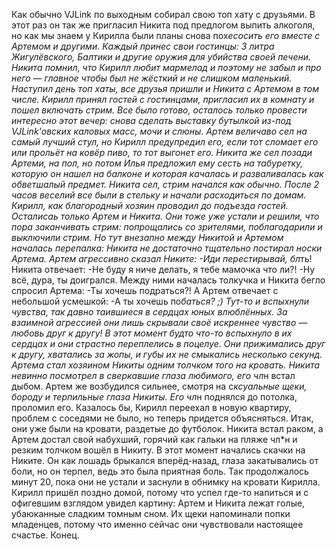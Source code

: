  Как обычно VJLink по выходным собирал свою топ хату с друзьями. В этот раз он так же пригласил Никита под предлогом выпить алкоголя, но как мы знаем у Кирилла были планы снова пох*есосить его вместе с Артемом и другими. Каждый принес свои гостинцы: 3 литра Жигулёвского, Балтики и другие оружия для убийства своей печени. Никита помнил, что Кирилл любит мармелад и поэтому не забыл и про него — главное чтобы был не жёсткий и не слишком маленький.
      Наступил день топ хаты, все друзья пришли и Никита с Артемом в том числе.
Кирилл принял гостей с гостинцами, пригласил их в комнату и пошел включать стрим. Все было готово, осталось только провести интересно этот вечер: снова сделать выставку бутылкой из-под VJLink'овских каловых масс, мочи и слюны.
      Артем величаво сел на самый лучший стул, но Кирилл предупредил его, если тот сломает его или прольёт на ковёр пиво, то тот выгонет его. Никита же сел позади Артеми, на пол, но потом Илья предложил ему сесть на табуретку, которую он нашел на балконе и которая качалась и разваливалась как обветшалый предмет. Никита сел, стрим начался как обычно.
      После 2 часов веселий все были в стельку и начали расходиться по домам. Кирилл, как благородный хозяин проводил до подъезда гостей. Осталисаь только Артем и Никита. Они тоже уже устали и решили, что пора заканчивать стрим: попрощались со зрителями, поблагодарили и выключили стрим.
Но тут внезапно между Никитой и Артемом началась перепалка: Никита не достаточно тщательно постирал носки Артема. Артем агрессивно сказал Никите:
-Иди перестирывай, бл*ть!
Никита отвечает:
-Не буду я ниче делать, я тебе мамочка что ли?!
-Ну всё, дура, ты доигрался.
Между ними началась толкучка и Никита бегло спросил Артема:
-Ты хочешь подраться?!
А Артем отвечает с небольшой усмешкой:
-А ты хочешь по*баться? ;)
Тут-то и вспыхнули чувства, так давно таившиеся в сердцах юных влюблённых. За взаимной агрессией они лишь скрывали своё искреннее чувство — любовь друг к другу! В этот момент будто что-то вспыхнуло в их сердцах и они страстно переплелись в поцелуе. Они прижимались друг к другу, хватались за жопы, и губы их не смыкались несколько секунд. Артема стал хозяином Никиты одним толчком того на кровать. Никита невинно посмотрел в сверкавшие глаза любимого, его чл*н встал дыбом. Артем же возбудился сильнее, смотря на с*ксуальные щеки, бороду и терпильные глаза Никиты. Его чл*н поднялся до потолка, проломил его. Казалось бы, Кирилл переехал в новую квартиру, проблем с соседями не было, но теперь придется объясняться.
Итак, они уже были на кровати, раздетые до футболок. Никита встал раком, а Артем достал свой набухший, горячий как гальки на пляже чл*н и резким толчком вошёл в Никиту. В этот момент начались скачки на Никите. Он как лошадь брыкался вперёд-назад, глаза закатывались от боли, но он терпел, ведь это была приятная боль. Так продолжалось минут 20, пока они не устали и заснули в обнимку на кровати Кирилла.
      Кирилл пришёл поздно домой, потому что успел где-то напиться и с офигевшим взглядом увидел картину: Артем и Никита лежат голые, убаюканные сладким томным сном. Их щеки напоминали попки младенцев, потому что именно сейчас они чувствовали настоящее счастье.
Конец.